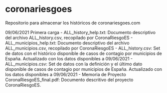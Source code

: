 # coronariesgoes
Repositorio para almacenar los históricos de coronariesgoes.com

09/06/2021 Primera carga
	- ALL_history_help.txt: 	Documento descriptivo del archivo ALL_history.csv, recopilado por CoronaRiesgoES
	- ALL_municipios_help.txt: 	Documento descriptivo del archivo ALL_municipios.csv, recopilado por CoronaRiesgoES
	- ALL_history.csv:			Set de datos con el histórico disponible de casos de contagio por municipios de España. Actualizado con los datos disponibles a  09/06/2021
	- ALL_municipios.csv:		Set de datos con la definición y el último dato disponible de casos de contagio por municipios de España. Actualizado con los datos disponibles a  09/06/2021
	- Memoria de Proyecto CoronaRiesgoES_final.pdf: Documento descritivo del proyecto CoronaRiesgoES.
